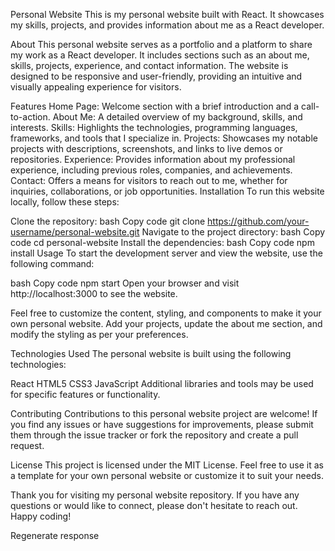 Personal Website
This is my personal website built with React. It showcases my skills, projects, and provides information about me as a React developer.

About
This personal website serves as a portfolio and a platform to share my work as a React developer. It includes sections such as an about me, skills, projects, experience, and contact information. The website is designed to be responsive and user-friendly, providing an intuitive and visually appealing experience for visitors.

Features
Home Page: Welcome section with a brief introduction and a call-to-action.
About Me: A detailed overview of my background, skills, and interests.
Skills: Highlights the technologies, programming languages, frameworks, and tools that I specialize in.
Projects: Showcases my notable projects with descriptions, screenshots, and links to live demos or repositories.
Experience: Provides information about my professional experience, including previous roles, companies, and achievements.
Contact: Offers a means for visitors to reach out to me, whether for inquiries, collaborations, or job opportunities.
Installation
To run this website locally, follow these steps:

Clone the repository:
bash
Copy code
git clone https://github.com/your-username/personal-website.git
Navigate to the project directory:
bash
Copy code
cd personal-website
Install the dependencies:
bash
Copy code
npm install
Usage
To start the development server and view the website, use the following command:

bash
Copy code
npm start
Open your browser and visit http://localhost:3000 to see the website.

Feel free to customize the content, styling, and components to make it your own personal website. Add your projects, update the about me section, and modify the styling as per your preferences.

Technologies Used
The personal website is built using the following technologies:

React
HTML5
CSS3
JavaScript
Additional libraries and tools may be used for specific features or functionality.

Contributing
Contributions to this personal website project are welcome! If you find any issues or have suggestions for improvements, please submit them through the issue tracker or fork the repository and create a pull request.

License
This project is licensed under the MIT License. Feel free to use it as a template for your own personal website or customize it to suit your needs.

Thank you for visiting my personal website repository. If you have any questions or would like to connect, please don't hesitate to reach out. Happy coding!





Regenerate response